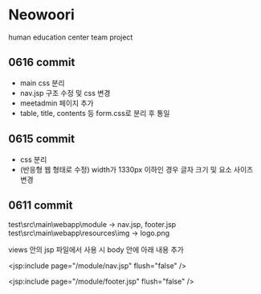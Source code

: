 # Neowoori
human education center team project

## 0616 commit
* main css 분리
* nav.jsp 구조 수정 및 css 변경
* meetadmin 페이지 추가
* table, title, contents 등 form.css로 분리 후 통일

## 0615 commit
* css 분리
* (반응형 웹 형태로 수정) width가 1330px 이하인 경우 글자 크기 및 요소 사이즈 변경

## 0611 commit
test\src\main\webapp\module -> nav.jsp, footer.jsp
test\src\main\webapp\resources\img -> logo.png

views 안의 jsp 파일에서 사용 시 body 안에 아래 내용 추가

<jsp:include page="/module/nav.jsp" flush="false" />
<!-- 본인이 만든 페이지 코드 -->
<jsp:include page="/module/footer.jsp" flush="false" />
